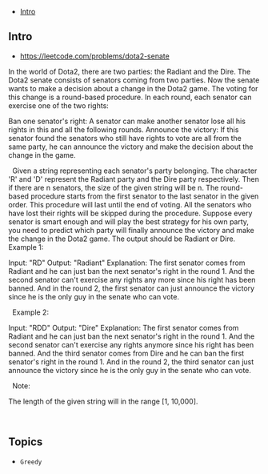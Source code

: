 - [Intro](#intro)

## Intro

- https://leetcode.com/problems/dota2-senate

In the world of Dota2, there are two parties: the Radiant and the Dire.
The Dota2 senate consists of senators coming from two parties. Now the senate wants to make a decision about a change in the Dota2 game. The voting for this change is a round-based procedure. In each round, each senator can exercise one of the two rights:

Ban one senator's right:
	A senator can make another senator lose all his rights in this and all the following rounds.
Announce the victory:
	If this senator found the senators who still have rights to vote are all from the same party, he can announce the victory and make the decision about the change in the game.

 
Given a string representing each senator's party belonging. The character 'R' and 'D' represent the Radiant party and the Dire party respectively. Then if there are n senators, the size of the given string will be n.
The round-based procedure starts from the first senator to the last senator in the given order. This procedure will last until the end of voting. All the senators who have lost their rights will be skipped during the procedure.
Suppose every senator is smart enough and will play the best strategy for his own party, you need to predict which party will finally announce the victory and make the change in the Dota2 game. The output should be Radiant or Dire.
Example 1:

Input: "RD"
Output: "Radiant"
Explanation: The first senator comes from Radiant and he can just ban the next senator's right in the round 1. 
And the second senator can't exercise any rights any more since his right has been banned. 
And in the round 2, the first senator can just announce the victory since he is the only guy in the senate who can vote.

 
Example 2:

Input: "RDD"
Output: "Dire"
Explanation: 
The first senator comes from Radiant and he can just ban the next senator's right in the round 1. 
And the second senator can't exercise any rights anymore since his right has been banned. 
And the third senator comes from Dire and he can ban the first senator's right in the round 1. 
And in the round 2, the third senator can just announce the victory since he is the only guy in the senate who can vote.

 
Note:

The length of the given string will in the range [1, 10,000].

 


## Topics

- `Greedy`


